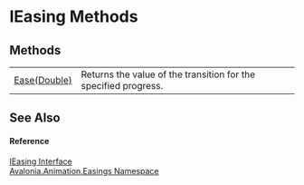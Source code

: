 # IEasing Methods




## Methods
<table>
<tr>
<td><a href="M_Avalonia_Animation_Easings_IEasing_Ease">Ease(Double)</a></td>
<td>Returns the value of the transition for the specified progress.</td>
</tr>
</table>

## See Also


#### Reference
<a href="T_Avalonia_Animation_Easings_IEasing">IEasing Interface</a>  
<a href="N_Avalonia_Animation_Easings">Avalonia.Animation.Easings Namespace</a>  

